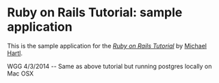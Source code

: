 # Ruby on Rails Tutorial: sample application

This is the sample application for
the [*Ruby on Rails Tutorial*](http://railstutorial.org/)
by [Michael Hartl](http://michaelhartl.com/).

WGG 4/3/2014 -- Same as above tutorial but running postgres locally
on Mac OSX
